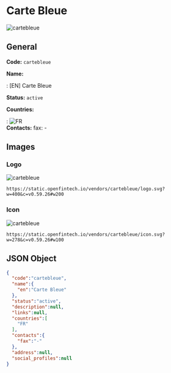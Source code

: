 
# Carte Bleue 
![cartebleue](https://static.openfintech.io/vendors/cartebleue/logo.svg?w=400&c=v0.59.26#w200)  

## General 
 
**Code:** `cartebleue` 
 
**Name:** 
 
:	[EN] Carte Bleue 
 
**Status:** `active` 
 
 
**Countries:** 
 
:	![FR](https://cdnjs.cloudflare.com/ajax/libs/flag-icon-css/3.3.0/flags/4x3/fr.svg#w24)  
**Contacts:** 
fax: -
## Images 

### Logo 
 
![cartebleue](https://static.openfintech.io/vendors/cartebleue/logo.svg?w=400&c=v0.59.26#w200)  

```
https://static.openfintech.io/vendors/cartebleue/logo.svg?w=400&c=v0.59.26#w200
```  

### Icon 
 
![cartebleue](https://static.openfintech.io/vendors/cartebleue/icon.svg?w=278&c=v0.59.26#w100)  

```
https://static.openfintech.io/vendors/cartebleue/icon.svg?w=278&c=v0.59.26#w100
```  

## JSON Object 

```json
{
  "code":"cartebleue",
  "name":{
    "en":"Carte Bleue"
  },
  "status":"active",
  "description":null,
  "links":null,
  "countries":[
    "FR"
  ],
  "contacts":{
    "fax":"-"
  },
  "address":null,
  "social_profiles":null
}
```  
